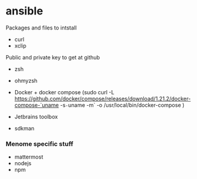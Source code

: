 # ansible

Packages and files to intstall

- curl
- xclip


Public and private key to get at github

- zsh
- ohmyzsh

- Docker + docker compose (sudo curl -L https://github.com/docker/compose/releases/download/1.21.2/docker-compose-`uname -s`-`uname -m` -o /usr/local/bin/docker-compose
)

- Jetbrains toolbox
- sdkman

### Menome specific stuff
- mattermost
- nodejs
- npm
 
